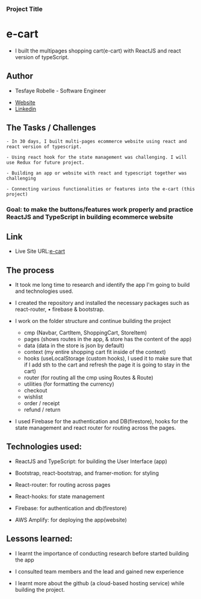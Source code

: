 ### Project Title

# e-cart

- I built the multipages shopping cart(e-cart) with ReactJS and react version of typeScript.

## Author

- Tesfaye Robelle - Software Engineer

* [Website](https://github.com/tdebella)
* [Linkedin](https://www.linkedin.com/in/tesfaye-robelle-4a2b7921a/)

## The Tasks / Challenges

    - In 30 days, I built multi-pages ecommerce website using react and react version of typescript.

    - Using react hook for the state management was challenging. I will use Redux for future project.

    - Building an app or website with react and typescript together was challenging

    - Connecting various functionalities or features into the e-cart (this project)

### Goal: to make the buttons/features work properly and practice ReactJS and TypeScript in building ecommerce website

## Link

- Live Site URL:[e-cart](https://master.d1p994hz5fex3u.amplifyapp.com)

## The process

- It took me long time to research and identify the app I'm going to build and technologies used.

- I created the repository and installed the necessary packages such as react-router, • firebase & bootstrap.

- I work on the folder structure and continue building the project

  - cmp (Navbar, CartItem, ShoppingCart, StoreItem)
  - pages (shows routes in the app, & store has the content of the app)
  - data (data in the store is json by default)
  - context (my entire shopping cart fit inside of the context)
  - hooks (useLocalStorage (custom hooks), I used it to make sure that if I add sth to the cart and refresh the page it is going to stay in the cart)
  - router (for routing all the cmp using Routes & Route)
  - utilities (for formatting the currency)
  - checkout
  - wishlist
  - order / receipt
  - refund / return

- I used Firebase for the authentication and DB(firestore), hooks for the state management and react router for routing across the pages.

## Technologies used:

- ReactJS and TypeScript: for building the User Interface (app)

- Bootstrap, react-bootstrap, and framer-motion: for styling

- React-router: for routing across pages

- React-hooks: for state management

- Firebase: for authentication and db(firestore)

- AWS Amplify: for deploying the app(website)

## Lessons learned:

- I learnt the importance of conducting research before started building the app

- I consulted team members and the lead and gained new experience

- I learnt more about the github (a cloud-based hosting service) while building the project.
